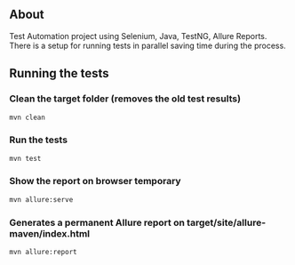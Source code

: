 ## About

 Test Automation project using Selenium, Java, TestNG, Allure Reports. There is a setup for running tests in parallel saving time during the process.

## Running the tests

### Clean the target folder (removes the old  test results)

```bash
mvn clean
```

### Run the tests

```bash
mvn test
```

### Show the report on browser temporary

```bash
mvn allure:serve
```

### Generates a permanent Allure report on target/site/allure-maven/index.html

```bash
mvn allure:report
```

